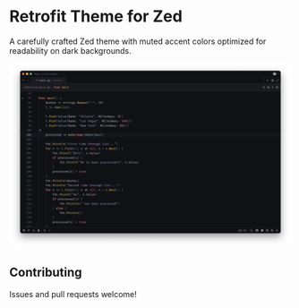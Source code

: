 # Retrofit Theme for Zed

A carefully crafted Zed theme with muted accent colors optimized for readability on dark backgrounds.

![Theme Preview](screenshots/retrofit-dark.png)

## Contributing

Issues and pull requests welcome!

